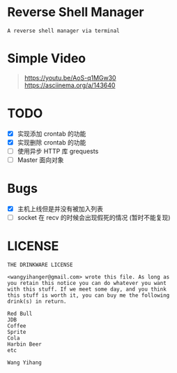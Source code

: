 # Reverse Shell Manager

```
A reverse shell manager via terminal
```

# Simple Video

> https://youtu.be/AoS-q1MGw30  
> https://asciinema.org/a/143640

# TODO
- [x] 实现添加 crontab 的功能
- [x] 实现删除 crontab 的功能
- [ ] 使用异步 HTTP 库 grequests
- [ ] Master 面向对象

# Bugs

- [x] 主机上线但是并没有被加入列表
- [ ] socket 在 recv 的时候会出现假死的情况 (暂时不能复现)

# LICENSE

```
THE DRINKWARE LICENSE

<wangyihanger@gmail.com> wrote this file. As long as 
you retain this notice you can do whatever you want 
with this stuff. If we meet some day, and you think 
this stuff is worth it, you can buy me the following
drink(s) in return.

Red Bull
JDB
Coffee
Sprite
Cola
Harbin Beer
etc

Wang Yihang
```
